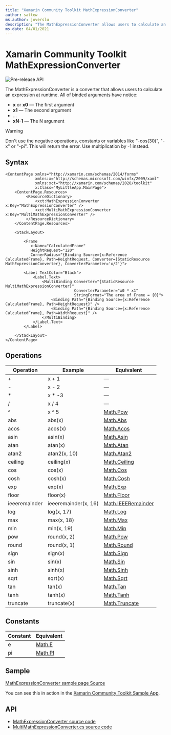 ```yaml
---
title: "Xamarin Community Toolkit MathExpressionConverter"
author: sattew
ms.author: joverslu
description: "The MathExpressionConverter allows users to calculate an expression at runtime."
ms.date: 04/01/2021
---
```


# Xamarin Community Toolkit MathExpressionConverter
![Pre-release API](~/images/pre-release.png)

The MathExpressionConverter is a converter that allows users to calculate an expression at runtime. All of binded arguments have notice: 
- **x** or **x0** — The first argument
- **x1** — The second argument
- ...
- **xN-1** — The N argument

> [!WARNING]
> Don't use the negative operations, constants or variables like "-cos(30)", "-x" or "-pi". This will return the error. Use multiplication by -1 instead.

## Syntax

```xaml
<ContentPage xmlns="http://xamarin.com/schemas/2014/forms"
             xmlns:x="http://schemas.microsoft.com/winfx/2009/xaml"
             xmlns:xct="http://xamarin.com/schemas/2020/toolkit"
             x:Class="MyLittleApp.MainPage">
    <ContentPage.Resources>
         <ResourceDictionary>
             <xct:MathExpressionConverter x:Key="MathExpressionConverter" />
             <xct:MultiMathExpressionConverter x:Key="MultiMathExpressionConverter" />
         </ResourceDictionary>
    </ContentPage.Resources>

    <StackLayout>
    
        <Frame
           x:Name="CalculatedFrame"
           HeightRequest="120"
           CornerRadius="{Binding Source={x:Reference CalculatedFrame}, Path=HeightRequest, Converter={StaticResource MathExpressionConverter}, ConverterParameter='x/2'}">
    
        <Label TextColor="Black">
            <Label.Text>
                <MultiBinding Converter="{StaticResource MultiMathExpressionConverter}"
                              ConverterParameter="x0 * x1"
                              StringFormat="The area of Frame = {0}">
                    <Binding Path="{Binding Source={x:Reference CalculatedFrame}, Path=HeightRequest}" />
                    <Binding Path="{Binding Source={x:Reference CalculatedFrame}, Path=WidthRequest}" />
                </MultiBinding>
            </Label.Text>
        </Label>
      
    </StackLayout>
</ContentPage>
```

## Operations
| Operation | Example | Equivalent |
| -- | -- | -- |
| + | x + 1 | — |
| - | x - 2 | — |
| * | x * -3 | — |
| / | x / 4 | — |
| ^ | x ^ 5 | [Math.Pow](https://docs.microsoft.com/dotnet/api/system.math.pow) |
| abs | abs(x) | [Math.Abs](https://docs.microsoft.com/dotnet/api/system.math.abs#System_Math_Abs_System_Double_) |
| acos | acos(x) | [Math.Acos](https://docs.microsoft.com/dotnet/api/system.math.acos) |
| asin | asin(x) | [Math.Asin](https://docs.microsoft.com/dotnet/api/system.math.asin) |
| atan | atan(x) | [Math.Atan](https://docs.microsoft.com/dotnet/api/system.math.atan) |
| atan2 | atan2(x, 10) | [Math.Atan2](https://docs.microsoft.com/dotnet/api/system.math.atan2) |
| ceiling | ceiling(x) | [Math.Ceiling](https://docs.microsoft.com/dotnet/api/system.math.ceiling#System_Math_Ceiling_System_Double_) |
| cos | cos(x) | [Math.Cos](https://docs.microsoft.com/dotnet/api/system.math.cos) |
| cosh | cosh(x) | [Math.Cosh](https://docs.microsoft.com/dotnet/api/system.math.cosh) |
| exp | exp(x) | [Math.Exp](https://docs.microsoft.com/dotnet/api/system.math.exp) |
| floor | floor(x) | [Math.Floor](https://docs.microsoft.com/dotnet/api/system.math.floor#System_Math_Floor_System_Double_) |
| ieeeremainder | ieeeremainder(x, 16) | [Math.IEEERemainder](https://docs.microsoft.com/dotnet/api/system.math.ieeeremainder) |
| log | log(x, 17) | [Math.Log](https://docs.microsoft.com/dotnet/api/system.math.log#System_Math_Log_System_Double_System_Double_) |
| max | max(x, 18) | [Math.Max](https://docs.microsoft.com/dotnet/api/system.math.max#System_Math_Max_System_Double_System_Double_) |
| min | min(x, 19) | [Math.Min](https://docs.microsoft.com/dotnet/api/system.math.min#System_Math_Min_System_Double_System_Double_) |
| pow | round(x, 2) | [Math.Pow](https://docs.microsoft.com/dotnet/api/system.math.pow) |
| round | round(x, 1) | [Math.Round](https://docs.microsoft.com/dotnet/api/system.math.round#System_Math_Round_System_Double_System_Int32_) |
| sign | sign(x) | [Math.Sign](https://docs.microsoft.com/dotnet/api/system.math.sign#System_Math_Sign_System_Double_) |
| sin | sin(x) | [Math.Sin](https://docs.microsoft.com/dotnet/api/system.math.sin) |
| sinh | sinh(x) | [Math.Sinh](https://docs.microsoft.com/dotnet/api/system.math.sinh) |
| sqrt | sqrt(x) | [Math.Sqrt](https://docs.microsoft.com/dotnet/api/system.math.sqrt) |
| tan | tan(x) | [Math.Tan](https://docs.microsoft.com/dotnet/api/system.math.tan) |
| tanh | tanh(x) | [Math.Tanh](https://docs.microsoft.com/dotnet/api/system.math.tanh) |
| truncate | truncate(x) | [Math.Truncate](https://docs.microsoft.com/dotnet/api/system.math.truncate#System_Math_Truncate_System_Double_) |

## Constants
| Constant | Equivalent |
| -- | -- |
| e | [Math.E](https://docs.microsoft.com/dotnet/api/system.math.e) |
| pi | [Math.PI](https://docs.microsoft.com/dotnet/api/system.math.pi) |

## Sample

[MathExpressionConverter sample page Source](https://github.com/xamarin/XamarinCommunityToolkit/blob/main/samples/XCT.Sample/Pages/Converters/MathExpressionConverterPage.xaml)

You can see this in action in the [Xamarin Community Toolkit Sample App](https://github.com/xamarin/XamarinCommunityToolkit).

## API

* [MathExpressionConverter source code](https://github.com/xamarin/XamarinCommunityToolkit/blob/main/src/CommunityToolkit/Xamarin.CommunityToolkit/Converters/MathExpressionConverter/MathExpressionConverter.shared.cs)
* [MultiMathExpressionConverter.cs source code](https://github.com/xamarin/XamarinCommunityToolkit/blob/main/src/CommunityToolkit/Xamarin.CommunityToolkit/Converters/MathExpressionConverter/MultiMathExpressionConverter.shared.cs)
